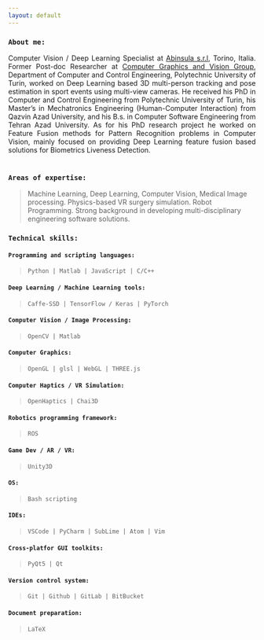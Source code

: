 ```yaml
---
layout: default
---
```



### `About me:`
<div style="text-align: justify">
 Computer Vision / Deep Learning Specialist at <a href="https://abinsula.com/">Abinsula s.r.l</a>, Torino, Italia.
Former Post-doc Researcher at <a href="https://areeweb.polito.it/ricerca/cgvg/index.html">Computer Graphics and Vision Group</a>, Department of Computer and Control Engineering, Polytechnic University of Turin, worked on Deep Learning based 3D multi-person tracking and pose estimation in sport events using multi-view cameras.
He received his PhD in Computer and Control Engineering from Polytechnic University of Turin, his Master’s in Mechatronics Engineering (Human-Computer Interaction) from Qazvin Azad University, and his B.s. in Computer Software Engineering from Tehran Azad University.
As for his PhD research project he worked on Feature Fusion methods for Pattern Recognition problems in Computer Vision, mainly focused on providing Deep Learning feature fusion based solutions for Biometrics Liveness Detection.
 <br>
 <br>
</div>



### `Areas of expertise:`
> Machine Learning, Deep Learning, Computer Vision, Medical Image processing.
> Physics-based VR surgery simulation. 
> Robot Programming.
> Strong background in developing multi-disciplinary engineering software solutions.



### `Technical skills:`
#### `Programming and scripting languages:`
> `Python | Matlab | JavaScript | C/C++`
>

#### `Deep Learning / Machine Learning tools:`
> `Caffe-SSD | TensorFlow / Keras | PyTorch`
>

#### `Computer Vision / Image Processing:`
> `OpenCV | Matlab`
>

#### `Computer Graphics:`
> `OpenGL | glsl | WebGL | THREE.js`

#### `Computer Haptics / VR Simulation:`
> `OpenHaptics | Chai3D`

#### `Robotics programming framework:`
> `ROS`

#### `Game Dev / AR / VR:`
> `Unity3D`

#### `OS:`
> `Bash scripting`

#### `IDEs:`
> `VSCode | PyCharm | SubLime | Atom | Vim`

#### `Cross-platfor GUI toolkits:`
> `PyQt5 | Qt`

#### `Version control system:`
> `Git | Github | GitLab | BitBucket`

#### `Document preparation:`
> `LaTeX`


